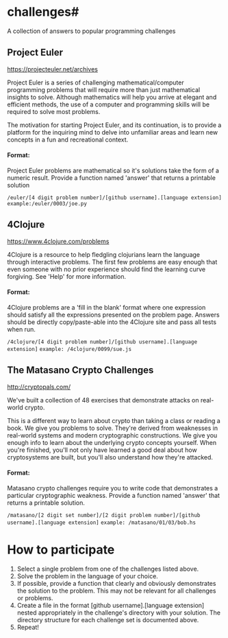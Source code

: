 # challenges#
A collection of answers to popular programming challenges

Project Euler
-------------
https://projecteuler.net/archives

Project Euler is a series of challenging mathematical/computer programming problems that will require more than just mathematical insights to solve. Although mathematics will help you arrive at elegant and efficient methods, the use of a computer and programming skills will be required to solve most problems.

The motivation for starting Project Euler, and its continuation, is to provide a platform for the inquiring mind to delve into unfamiliar areas and learn new concepts in a fun and recreational context.

#### Format:
Project Euler problems are mathematical so it's solutions take the form of a numeric result. Provide a function named 'answer' that returns a printable solution

`/euler/[4 digit problem number]/[github username].[language extension]`
`example:/euler/0003/joe.py`

4Clojure
--------
https://www.4clojure.com/problems

4Clojure is a resource to help fledgling clojurians learn the language through interactive problems. The first few problems are easy enough that even someone with no prior experience should find the learning curve forgiving. See 'Help' for more information.

#### Format:
4Clojure problems are a 'fill in the blank' format where one expression should satisfy all the expressions presented on the problem page. Answers should be directly copy/paste-able into the 4Clojure site and pass all tests when run.

`/4clojure/[4 digit problem number]/[github username].[language extension]`
`example: /4clojure/0099/sue.js`

The Matasano Crypto Challenges
------------------------------
http://cryptopals.com/

We've built a collection of 48 exercises that demonstrate attacks on real-world crypto.

This is a different way to learn about crypto than taking a class or reading a book. We give you problems to solve. They're derived from weaknesses in real-world systems and modern cryptographic constructions. We give you enough info to learn about the underlying crypto concepts yourself. When you're finished, you'll not only have learned a good deal about how cryptosystems are built, but you'll also understand how they're attacked.

#### Format:
Matasano crypto challenges require you to write code that demonstrates a particular cryptographic weakness. Provide a function named 'answer' that returns a printable solution.

`/matasano/[2 digit set number]/[2 digit problem number]/[github username].[language extension]`
`example: /matasano/01/03/bob.hs`


# How to participate

1. Select a single problem from one of the challenges listed above.
2. Solve the problem in the language of your choice.
3. If possible, provide a function that clearly and obviously demonstrates the solution to the problem. This may not be relevant for all challenges or problems.
4. Create a file in the format [github username].[language extension] nested appropriately in the challenge's directory with your solution. The directory structure for each challenge set is documented above.
5. Repeat!
